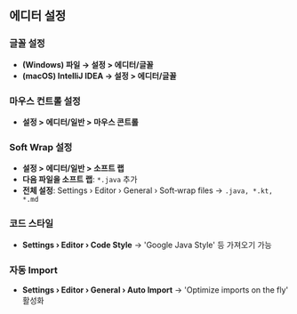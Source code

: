 ## 에디터 설정

### 글꼴 설정

- **(Windows) 파일 → 설정 > 에디터/글꼴**
- **(macOS) IntelliJ IDEA → 설정 > 에디터/글꼴**

### 마우스 컨트롤 설정

- **설정 > 에디터/일반 > 마우스 콘트롤**

### Soft Wrap 설정

- **설정 > 에디터/일반 > 소프트 랩**
- **다음 파일을 소프트 랩**: `*.java` 추가
- **전체 설정**: Settings › Editor › General › Soft‑wrap files → `.java, *.kt, *.md`

### 코드 스타일

- **Settings › Editor › Code Style** → 'Google Java Style' 등 가져오기 가능

### 자동 Import

- **Settings › Editor › General › Auto Import** → 'Optimize imports on the fly' 활성화

